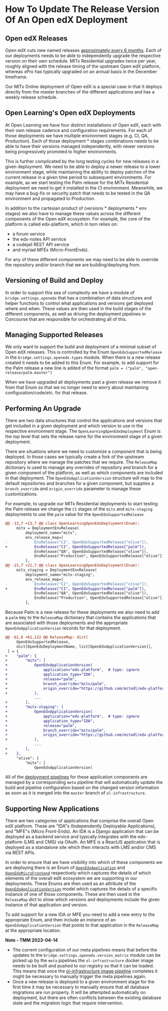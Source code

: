 # How To Update The Release Version Of An Open edX Deployment

## Open edX Releases
Open edX cuts new named releases [approximately every 6
months](https://openedx.atlassian.net/wiki/spaces/COMM/pages/3613392957/Open+edX+release+schedule). Each
of our deployments needs to be able to independently upgrade the respective version on
their own schedule. MITx Residential upgrades twice per year, roughly aligned with the
release timing of the upstream Open edX platform, whereas xPro has typically upgraded on
an annual basis in the December timeframe.

Our MITx Online deployment of Open edX is a special case in that it deploys directly
from the master branches of the different applications and has a weekly release
schedule.

## Open Learning's Open edX Deployments
At Open Learning we have four distinct installations of Open edX, each with their own
release cadence and configuration requirements. For each of those deployments we have
multiple environment stages (e.g. CI, QA, Production). Each of those deployment * stages
combinations needs to be able to have their versions managed independently, with newer
versions being progressively promoted to higher environments.

This is further complicated by the long testing cycles for new releases in a given
deployment. We need to be able to deploy a newer release to a lower environment stage,
while maintaining the ability to deploy patches of the current release in a given time
period to subsequent environments. For example, as we start testing the Palm release for
the MITx Residential deployment we need to get it installed in the CI
environment. Meanwhile, we may have a bug-fix or security patch that needs to be tested
in the QA environment and propagated to Production.

In addition to the cartesian product of (versions * deployments * env stages) we also
have to manage these values across the different components of the Open edX
ecosystem. For example, the core of the platform is called edx-platform, which in turn
relies on:
- a forum service
- the edx-notes API service
- a codejail REST API service
- and myriad MFEs (Micro-FrontEnds).

For any of these different components we may need to be able to override the repository
and/or branch that we are building/deploying from.

## Versioning of Build and Deploy
In order to support this sea of complexity we have a module of `bridge.settings.openedx`
that has a combination of data structures and helper functions to control what
applications and versions get deployed where and when. These values are then used in the
build stages of the different components, as well as driving the deployment pipelines in
Concourse that are responsible for orchestrating all of this.

## Managing Supported Releases
We only want to support the build and deployment of a minimal subset of Open edX
releases. This is controlled by the Enum `OpenEdxSupportedRelease` in the
`bridge.settings.openedx.types` module. When there is a new release created it needs to
be added to this Enum.  For example, to add support for the Palm release a new line is
added of the format `palm = ("palm", "open-release/palm.master")`

When we have upgraded all deployments past a given release we remove it from that Enum
so that we no longer need to worry about maintaining configuration/code/etc. for that
release.

## Performing An Upgrade
There are two data structures that control the applications and versions that get
included in a given deployment and which version to use in the respective environment
stage. The `OpenLearningOpenEdxDeployment` Enum is the top level that sets the release
name for the environment stage of a given deployment.

There are situations where we need to customize a component that is being deployed. In
those cases we typically create a fork of the upstream repository where we manage the
patches that we require. The `ReleaseMap` dictionary is used to manage any overrides of
repository and branch for a given component of the platform, as well as which components
are included in that deployment. The `OpenEdxApplicationVersion` structure will map to
the default repositories and branches for a given component, but supplies a
`branch_override` and `origin_override` parameter to manage these customizations.

For example, to upgrade our MITx Residential deployments to start testing the Palm
release we change the `CI` stages of the `mitx` and `mitx-staging` deployments to use
the `palm` value for the `OpenEdxSupportedRelease`

```diff
@@ -13,7 +13,7 @@ class OpenLearningOpenEdxDeployment(Enum):
     mitx = DeploymentEnvRelease(
         deployment_name="mitx",
         env_release_map=[
-            EnvRelease("CI", OpenEdxSupportedRelease["olive"]),
+            EnvRelease("CI", OpenEdxSupportedRelease["palm"]),
             EnvRelease("QA", OpenEdxSupportedRelease["olive"]),
             EnvRelease("Production", OpenEdxSupportedRelease["olive"]),
         ],
@@ -21,7 +21,7 @@ class OpenLearningOpenEdxDeployment(Enum):
     mitx_staging = DeploymentEnvRelease(
         deployment_name="mitx-staging",
         env_release_map=[
-            EnvRelease("CI", OpenEdxSupportedRelease["olive"]),
+            EnvRelease("CI", OpenEdxSupportedRelease["palm"]),
             EnvRelease("QA", OpenEdxSupportedRelease["olive"]),
             EnvRelease("Production", OpenEdxSupportedRelease["olive"]),
         ],
```

Because Palm is a new release for these deployments we also need to add a `palm` key to
the `ReleaseMap` dictionary that contains the applications that are associated with
those deployments and the appropriate `OpenEdxApplicationVersion` records for that
deployment.

```diff
@@ -61,6 +61,122 @@ ReleaseMap: dict[
     OpenEdxSupportedRelease,
     dict[OpenEdxDeploymentName, list[OpenEdxApplicationVersion]],
 ] = {
+    "palm": {
+        "mitx": [
+            OpenEdxApplicationVersion(
+                application="edx-platform",  # type: ignore
+                application_type="IDA",
+                release="palm",
+                branch_override="mitx/palm",
+                origin_override="https://github.com/mitodl/edx-platform",
+            ),
             ...
+        ],
+        "mitx-staging": [
+            OpenEdxApplicationVersion(
+                application="edx-platform",  # type: ignore
+                application_type="IDA",
+                release="palm",
+                branch_override="mitx/palm",
+                origin_override="https://github.com/mitodl/edx-platform",
+            ),
             ...
+        ],
+    },
     "olive": {
         "mitx": [
             OpenEdxApplicationVersion(
```

All of the [deployment
pipelines](https://github.com/mitodl/ol-infrastructure/blob/main/src/ol_concourse/pipelines/open_edx/)
for these application components are managed by a corresponding `meta` pipeline that
will automatically update the build and pipeline configuration based on the changed
version information as soon as it is merged into the `master` branch of
`ol-infrastructure`.

## Supporting New Applications
There are two categories of applications that comprise the overall Open edX
platform. These are "IDA"s (Independently Deployable Applications), and "MFE"s (Micro
Front-Ends). An IDA is a Django application that can be deployed as a backend service
and typically integrates with the edx-platform (LMS and CMS) via OAuth. An MFE is a
ReactJS application that is deployed as a standalone site which then interacts with LMS
and/or CMS via REST APIs.

In order to ensure that we have visibility into which of these components we are
deploying there is an Enum of
[`OpenEdxApplication`](https://github.com/mitodl/ol-infrastructure/blob/main/src/bridge/settings/openedx/types.py#L7)
and
[`OpenEdxMicroFrontend`](https://github.com/mitodl/ol-infrastructure/blob/main/src/bridge/settings/openedx/types.py#L25)
respectively which captures the details of which elements of the overall edX ecosystem
we are supporting in our deployments. These Enums are then used as an attribute of the
[`OpenEdxApplicationVersion`](https://github.com/mitodl/ol-infrastructure/blob/main/src/bridge/settings/openedx/types.py#L121)
model which captures the details of a specific instance of one of those
components. These are then used in the `ReleaseMap` dict to show which versions and
deployments include the given instance of that application and version.

To add support for a new IDA or MFE you need to add a new entry to the appropriate Enum,
and then include an instance of an `OpenEdxApplicationVersion` that points to that
application in the `ReleaseMap` at the appropriate location.

**Note - TMM 2023-04-14**

- The current configuration of our meta pipelines means that before the updates to the
  `bridge.settings.openedx.version_matrix` module can be picked up by the `meta`
  pipelines the `ol-infrastructure` docker image needs to be built and pushed to our
  registry so that it can be loaded. This means that once the [ol-infrastructure image
  pipeline](https://cicd.odl.mit.edu/teams/main/pipelines/ol-infrastructure-docker-container)
  completes it might be necessary to manually trigger the meta pipelines again.
- Once a new release is deployed to a given environment stage for the first time it may
  be necessary to manually ensure that all database migrations are run properly. It will
  be attempted automatically on deployment, but there are often conflicts between the
  existing database state and the migration logic that require intervention.
